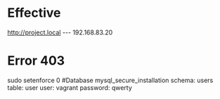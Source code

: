 # Effective
http://project.local --- 192.168.83.20
# Error 403
sudo setenforce 0
#Database
mysql_secure_installation
schema: users
table: user
user: vagrant
password: qwerty
